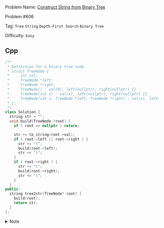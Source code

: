 Problem Name: [Construct String from Binary Tree](https://leetcode.com/problems/construct-string-from-binary-tree/description/)

Problem #606

Tag: `Tree` `String` `Depth-First Search` `Binary Tree`

Difficulty: `Easy`

## Cpp

```cpp
/**
 * Definition for a binary tree node.
 * struct TreeNode {
 *     int val;
 *     TreeNode *left;
 *     TreeNode *right;
 *     TreeNode() : val(0), left(nullptr), right(nullptr) {}
 *     TreeNode(int x) : val(x), left(nullptr), right(nullptr) {}
 *     TreeNode(int x, TreeNode *left, TreeNode *right) : val(x), left(left), right(right) {}
 * };
 */
class Solution {
  string str = "";
  void build(TreeNode *root) {
    if ( root == nullptr ) return;

    str += to_string(root->val);
    if ( root->left || root->right ) {
      str += "(";
      build(root->left);
      str += ")";
    }
    if ( root->right ) {
      str += "(";
      build(root->right);
      str += ")";
    }
  }
public:
  string tree2str(TreeNode* root) {
    build(root);
    return str;
  }
};
```

<details>
  <summary>Note</summary>
  <li>Store <code>root->val</code> to the string</li>
  <li>If any left & right node is not <code>nullptr</code>, store <code>(</code>, traverse left node & then store <code>)</code></li>
  <li>If only right node is not <code>nullptr</code>, store <code>(</code>, traverse right node & then store <code>)</code></li>
</details>

